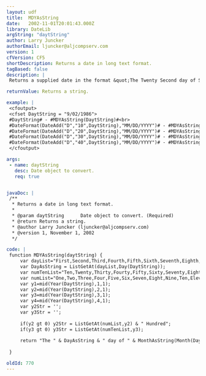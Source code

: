 ```yaml
---
layout: udf
title:  MDYAsString
date:   2002-11-01T20:01:43.000Z
library: DateLib
argString: "daytString"
author: Larry Juncker
authorEmail: ljuncker@aljcompserv.com
version: 1
cfVersion: CF5
shortDescription: Returns a date in long text format.
tagBased: false
description: |
 Returns a supplied date in the format &quot;The Twenty Second day of September, in the year One Thousand Nine Hundred and Eighty Six.&quot;

returnValue: Returns a string.

example: |
 <cfoutput>
 <cfset DaytString = "9/02/1986">
 #DaytString# - #MDYAsString(DaytString)#<br>
 #DateFormat(DateAdd("D","10",DaytString),"MM/DD/YYYY")# - #MDYAsString(DateAdd("D","10",DaytString))#<br>
 #DateFormat(DateAdd("D","20",DaytString),"MM/DD/YYYY")# - #MDYAsString(DateAdd("D","20",DaytString))#<br>
 #DateFormat(DateAdd("D","30",DaytString),"MM/DD/YYYY")# - #MDYAsString(DateAdd("D","30",DaytString))#<br>
 #DateFormat(DateAdd("D","40",DaytString),"MM/DD/YYYY")# - #MDYAsString(DateAdd("D","40",DaytString))#<br>
 </cfoutput>

args:
 - name: daytString
   desc: Date object to convert.
   req: true


javaDoc: |
 /**
  * Returns a date in long text format.
  * 
  * @param daytString      Date object to convert. (Required)
  * @return Returns a string. 
  * @author Larry Juncker (ljuncker@aljcompserv.com) 
  * @version 1, November 1, 2002 
  */

code: |
 function MDYAsString(daytString) {
     var dayList="First,Second,Third,Fourth,Fifth,Sixth,Seventh,Eighth,Ninth,Tenth,Eleventh,Twelveth,Thirteenth,Fourteenth,Fifteenth,Sixteenth,Seventeenth,Eighteenth,Nineteenth,Twentieth,Twenty First,Twenty Second,Twenty Third,Twenty Fourth,Twenty Fifth,Twenty Sixth,Twenty Seventh,Twenty Eighth,Twenty Ninth,Thirtieth,Thirty First";
     var DayAsString = ListGetAt(dayList,Day(DaytString));
     var numTenList="Ten,Twenty,Thirty,Fourty,Fifty,Sixty,Seventy,Eighty,Ninety";
     var numList="One,Two,Three,Four,Five,Six,Seven,Eight,Nine,Ten,Eleven,Twelve,Thirteen,Fourteen,Fifteen,Sixteen,Seventeen,Eighteen,Nineteen";
     var y1=mid(Year(DaytString),1,1);
     var y2=mid(Year(DaytString),2,1);
     var y3=mid(Year(DaytString),3,1);
     var y4=mid(Year(DaytString),4,1);
     var y2Str = '';
     var y3Str = '';
         
     if(y2 gt 0) y2Str = ListGetAt(numList,y2) & " Hundred";
     if(y3 gt 0) y3Str = ListGetAt(numTenList,y3);
                 
     return "The " & DayAsString & " day of " & MonthAsString(Month(DaytString)) & ", in the year " & ListGetAt(numList,y1) & " Thousand "   & y2Str & " " &  " and " & y3Str & " " & ListGetAt(numList,y4);
 
 }

oldId: 770
---
```


